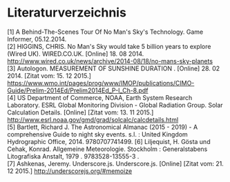 # Literaturverzeichnis

[1] A Behind-The-Scenes Tour Of No Man's Sky's Technology. Game Informer, 05.12.2014.<br/>
[2] HIGGINS, CHRIS. No Man's Sky would take 5 billion years to explore (Wired UK). WIRED.CO.UK. [Online] 18. 08 2014. http://www.wired.co.uk/news/archive/2014-08/18/no-mans-sky-planets<br/>
[3] Autologon. MEASUREMENT OF SUNSHINE DURATION . [Online] 28. 02 2014. [Zitat vom: 15. 12 2015.] https://www.wmo.int/pages/prog/www/IMOP/publications/CIMO-Guide/Prelim-2014Ed/Prelim2014Ed_P-I_Ch-8.pdf<br/>
[4] US Department of Commerce, NOAA, Earth System Research Laboratory. ESRL Global Monitoring Division - Global Radiation Group. Solar Calculation Details. [Online] [Zitat vom: 13. 11 2015.] http://www.esrl.noaa.gov/gmd/grad/solcalc/calcdetails.html<br/>
[5] Bartlett, Richard J. The Astronomical Almanac (2015 - 2019) - A comprehensive Guide to night sky events. s.l. : United Kingdom Hydrographic Office, 2014. 9780707741499.
[6] Liljequist, H. Gösta und Cehak, Konrad. Allgemeine Meteorologie. Stockholm : Generalstabens Litografiska Anstalt, 1979 . 9783528-13555-3 .<br/>
[7] Ashkenas, Jeremy. Underscore.js. Underscore.js. [Online] [Zitat vom: 21. 12 2015.] http://underscorejs.org/#memoize


